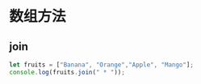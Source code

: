 # 数组方法
## join
``` js
let fruits = ["Banana", "Orange","Apple", "Mango"];
console.log(fruits.join(" * ")); 
```